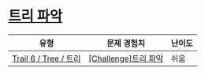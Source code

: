 # [트리 파악](https://www.codetree.ai/trails/complete/curated-cards/challenge-identifying-the-tree)

|유형|문제 경험치|난이도|
|---|---|---|
|[Trail 6 / Tree / 트리](https://www.codetree.ai/trail-info/intermediate-high/)|[[Challenge]트리 파악](https://www.codetree.ai/trails/complete/curated-cards/challenge-identifying-the-tree/)|쉬움|

